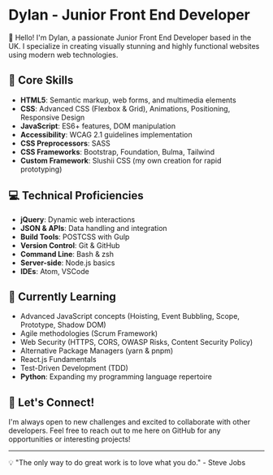 # Dylan - Junior Front End Developer

👋 Hello! I'm Dylan, a passionate Junior Front End Developer based in the UK. I specialize in creating visually stunning and highly functional websites using modern web technologies.

## 🚀 Core Skills

- **HTML5**: Semantic markup, web forms, and multimedia elements
- **CSS**: Advanced CSS (Flexbox & Grid), Animations, Positioning, Responsive Design
- **JavaScript**: ES6+ features, DOM manipulation
- **Accessibility**: WCAG 2.1 guidelines implementation
- **CSS Preprocessors**: SASS
- **CSS Frameworks**: Bootstrap, Foundation, Bulma, Tailwind
- **Custom Framework**: Slushii CSS (my own creation for rapid prototyping)

## 💻 Technical Proficiencies

- **jQuery**: Dynamic web interactions
- **JSON & APIs**: Data handling and integration
- **Build Tools**: POSTCSS with Gulp
- **Version Control**: Git & GitHub
- **Command Line**: Bash & zsh
- **Server-side**: Node.js basics
- **IDEs**: Atom, VSCode

## 🌱 Currently Learning

- Advanced JavaScript concepts (Hoisting, Event Bubbling, Scope, Prototype, Shadow DOM)
- Agile methodologies (Scrum Framework)
- Web Security (HTTPS, CORS, OWASP Risks, Content Security Policy)
- Alternative Package Managers (yarn & pnpm)
- React.js Fundamentals
- Test-Driven Development (TDD)
- **Python**: Expanding my programming language repertoire

## 🤝 Let's Connect!

I'm always open to new challenges and excited to collaborate with other developers. Feel free to reach out to me here on GitHub for any opportunities or interesting projects!

---

💡 "The only way to do great work is to love what you do." - Steve Jobs


<!---
DReece-dev/DReece-dev is a ✨ special ✨ repository because its `README.md` (this file) appears on your GitHub profile.
You can click the Preview link to take a look at your changes.
--->
